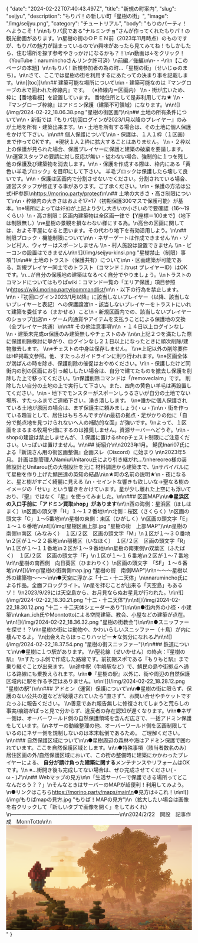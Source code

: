 {
  "date": "2024-02-22T07:40:43.497Z",
  "title": "新規の町案内",
  "slug": "seijyu",
  "description": "もりパ！の新しい町「星樹の街」",
  "image": "/img/seijyu.png",
  "category": "チュートリアル",
  "body": "もりのパーティ！へようこそ！\n\nもりパ民である“ナルミンチョ”さんが作ってくれたもりパ！の観光動画があります。\n星樹の街のＯＰＥＮ前（2023年11月時点）のものですが、もりパの魅力が詰まっているので\n興味があったら見てみてね！もしかしたら、住む場所を探す参考やきっかけになるかも？！\n\n動画は↓をクリック！（YouTube：naruminchoさんリンク許可済）\n[前編](https://youtu.be/C0m7bQSy8eM?si=FPvGpQg77u0ALrIp)／[後編](https://youtu.be/gKvEyCuBEow?si=ZPxWSUOMVUL0vPrq)\n\n- - -\n\n【このページの本題】\n\nもりパ！新規参加者の為の町…「星樹の街」（せいじゅのまち）。\n\nさて、ここでは星樹の街を利用するにあたっての決まり事を記載します。\n\n[[toc]]\n\n## 建築可能な場所について\n\n・建築可能なのは『マングローブの木で囲われた枠線内』です。 （※枠線内＝区画内） \\\n・街が広いため、枠に【番地看板】を設置しています。 番地住所として是非利用してね★ \\\n・『マングローブ枠線』はアドミン保護（建築不可領域）になります。\n\n![](/img/2024-02-22_18.06.38.png \"星樹の街区画\")\n\n## 土地の所有条件について\n\n・新街では『もりパ初回ログインが2023/1月以降のプレイヤー』のみが土地を所有・建築出来ます。\n・土地を所有する場合は、その土地に個人保護をかけて下さい。\n\n## 個人保護について\n\n・保護は、１人１枠（１区画）まで作ってOKです。 ※現状１人２枠に拡大することはありません。 \\\n・２枠以上の保護が見られた場合、保護プレイヤーに保護と建築の破棄を要請します。 \\\n運営スタッフの要請に対し反応が無い・従わない場合、強制的に１つを残し他の保護及び建築物を消去します。\n\n・保護を作成する際は、枠内にある「黄色い羊毛ブロック」を目印にして下さい。 羊毛ブロックは保護したら壊して良いです。\n\n・保護は区画内で分割させないでください。分割されている場合、運営スタッフが修正する事があります。ご了承ください。\n\n・保護の方法は公式HP参照\n<https://morino.party/protect>\n\n## 土地の大きさ・高さ制限について\n\n・枠線内の大きさはおよそ17×17（初期保護300マスで保護可能）が基本。\n※場所によってはﾀﾃﾖｺが上記より少し大きいか小さいので要確認（16～19くらい）\n・高さ制限：区画内建築物は全区画一律で【Y座標＝100まで】（地下は制限無し）\n※星樹の景観を損なわない様にする為。\n高台の区画に関しては、およそ平屋になると思います。その代わり地下を有効活用しよう。\n\n## 制限ブロック・機能制限について\n\n・ネザーゲートは作成できません \\\n・ゾンビ村人、ウィザーはスポーンしません \\\n・村人施設は設置できません \\\n・ビーコンの設置はできません\n\n![](/img/seijyu-kinsi.png \"星樹禁止（制限）事項\")\n\n## 土地のトラスト（保護共有）について\n\n・区画建築が可能である、新規プレイヤー同士でのトラスト（コマンド：/trust プレイヤーID）はOKです。\n…が自分の保護地の建築はなるべく自分でやりましょう。\\\nトラストのコマンドについてはもりぱwiki：コマンド一覧の「エリア保護」項目参照\n<https://wiki.morino.party/commandlist/>\n\n・以下の行為を禁止します。\n\n・『初回ログイン2023/1月以降』に該当しないプレイヤー（以降、該当しないプレイヤーと表記）への保護譲渡\n・該当しないプレイヤーをトラストにいれて建築を委任する（まかせる）こと\n・新規区画内での、該当しないプレイヤーのショップ出店\n・ゲーム内通貨やアイテムを支払うことによる保護地の交換（全プレイヤー共通）\n\n## その他注意事項\n\n ・１４日以上ログインなし \\\n・建築未完成or保護のみ建築無しやチェストのみ \\\n\\\n上記２つを満たした際に保護削除検討に挙がり、ログインなし２１日以上になったときに順次削除/建物撤去します。 \\\n※チェストの中身は保存しません。 \\\n※上記以外の削除要件はHP掲載文参照。他、すたっふガイドラインに則り行われます。\\\n※区画全体が満ぱんの時を除き、保護削除の催促はおやめください。\n\n・保護したけど同街内の別の区画にお引っ越ししたい場合は、自分で建てたものを撤去し保護を削除した上で移ってください。\\\n保護削除コマンドは「/removeclaim」です。 削除したい自分の土地の上で実行して下さい。また、四角の黄色い羊毛は再設置してください。\n\n・地下でモンスターがスポーンしうるさいが自分の土地でない場所、すたっふまでご連絡下さい。湧き潰しします。 \\\n※誰かに個人保護されている土地が原因の場合は、まず保護主に頼みましょう(・ω・)\n\n・街を作っている趣旨として、居住はもちろんですが\\\n最初の拠点・足がかりの他に「自分で拠点地を見つけられないへ人の補助的な面」が強いです。\\\nよって、１区画をまるまる牧場や畑にするのは推奨しません。資源サーバーへどうぞ。\n\n・shopの建設は禁止しませんが、１保護に置けるshopチェスト制限にご注意ください。いっぱいは置けません。\n\n## 街紹介\n\n2023年1月。 鯖民Inari07氏による『新規さん用の街区画整備』企画スレ（Discord）に始まり \n\n2023年5月。 計画は副管理人Namiu/Unitarou氏により引き継がれ…\\\nhereoreo様の装飾設計とUnitarou氏の大樹設計を元に 材料調達から建築まで、\\\nサバイバルにて星樹を作り上げた鯖民達の英知の結晶\n\n★町の名前の説明★\n・夜になると、星と樹がすごく綺麗に見える \\\n・セイントな響きも欲しいな→聖なる樹のイメージの「せい」という響きをかけています。星が少し離れた上空にも浮いており、『聖』ではなく『星』を使ってみました。\n\n### 区画MAP\n\n●**星浜区の入口手前に「アドミン買取shop」があります**\\\n\\\n西の海側：星浜区（ほしはまく）\n区画の頭文字「H」１～１２番地\n\n北側：桜区（さくらく）\n区画の頭文字「C」１～5番地\n\n星樹の東側：東区（ひがしく）\n区画の頭文字「E」１～１６番地\n\n![](/img/星樹区画上部.jpg \"星樹の街　上部MAP\")\n\n星樹の南側\n南区（みなみく）　１区/２区　区画の頭文字「M」\n１区が１～３０番地\n２区が１～２２番地\n\n稲穂区（いなほく）　１区/２区　区画の頭文字「R」\n１区が１～１１番地\n２区が１～９番地\n\n星樹の南東側\n双葉区（ふたばく）　１区/２区　区画の頭文字「F」\n１区が１～１６番地\n２区が１～７番地\\\n\\\n星樹の南西側　向日葵区（ひまわりく）\n区画の頭文字　「SF」１～６番地\n\n![](/img/星樹の街南側map.jpg \"星樹の街　南側MAP\")\n\n～～～星樹以外の建築物～～～\n\n●天空に浮かぶ「十二・十二天体」\n\nnarumincho氏による作品。全面フロッグライト。\\\n星を拝むことが出来る「天空島」もあるゾ！ \\\n2023/9/29には天空島から、お月見ならぬお星見が行われた。\n\n![](/img/2024-02-22_18.30.21.png \"十二・十二天体\")\n\n![](/img/2024-02-22_18.30.12.png \"十二・十二天体シェーダーあり\")\n\n\\\n●街内外の小径・小建築\n\nkan_ich氏やMonntottoによる空間建築、教会、小屋などの建築が点在。\n\n![](/img/2024-02-22_18.36.32.png \"星樹の街教会\")\n\n\\\n●スニッファーを探せ！？\n\n星樹の街には動物や、かわいらしいスニッファー（＋鳥）が内に棲んでるよ。 \\\n出会えたらほっこりハッピー★な気分になれる♪\n\n![](/img/2024-02-22_18.37.54.png \"星樹の街スニッファー\")\n\n### 鉄道について\n\n●星樹に１つ駅があります。 \\\n聖花線（せいかせん）の終点：『星樹の駅』 \\\nすたっふ側で作成した路線です。前初期スポである『もりもと駅』まで乗り継ぐことが出来ます。 \\\n途中駅（牛嶋駅など）で、鯖民の島や街拠点へ通じる路線にも乗換えられます。\n\n●『星樹の駅』以外に、街や周辺の自然保護区域内に駅を作る予定はありません。\n\n![](/img/2024-02-22_18.28.12.png \"星樹の駅\")\n\n### アドミン（運営）保護について\n\n●星樹の街に限らず、保護のない公共の道などが破壊されていたら”直さず”、お問い合せやチケットですたっふに報告ください。 \\\n善意であれ報告無しに修復されてしまうと荒らしの事実/痕跡がぱっと見で分からず、違反者の存在認知が遅くなります。\n\n●ネザー側は、オーバーワールド側の自然保護領域を含んだ広さで、一括アドミン保護をしています。\\\nネザーの動線整理の他、オーバーワールド側を区画制限しているのにネザー側を規制しないのは本末転倒であるため。 ご理解ください。\n\n### 自然保護区域について\n\n●星樹周辺の森林や海はアドミン保護で囲われています。ここを自然保護区域とします。\n\n●特殊事項（該当者数名のみ） 居住区画の外/自然保護区域において、この街の整備時に建築にかかわったプレイヤーによる、 **自分が請け負った建築に関する**メンテナンスやリフォームはOKです。\\\n ※…街開き後も完成してない場合は、ぜひ完成させてください(・ω・)♪\n\n## Webマップの見方\n\n「生活サーバーで保護できる場所ってどこなんだろう？？」\nそんなときはサーバーのMAPが超便利！利用してみよう。\n●リンクはこちら<https://morino.party/maps/main>[\n](https://morino.party/maps/main)●見方は↓これ！\n\n![](/img/もりぱmapの見方.jpg \"もりぱ！MAPの見方\")\n（拡大したい場合は画像を右クリックして「新しいタブで画像を開く」をしておくれ）\n―――――――――――――――――――――\n\n2024/2/22　開設　記事作成　MonnTotto\n\n![](/img/seijyu.png)"
}